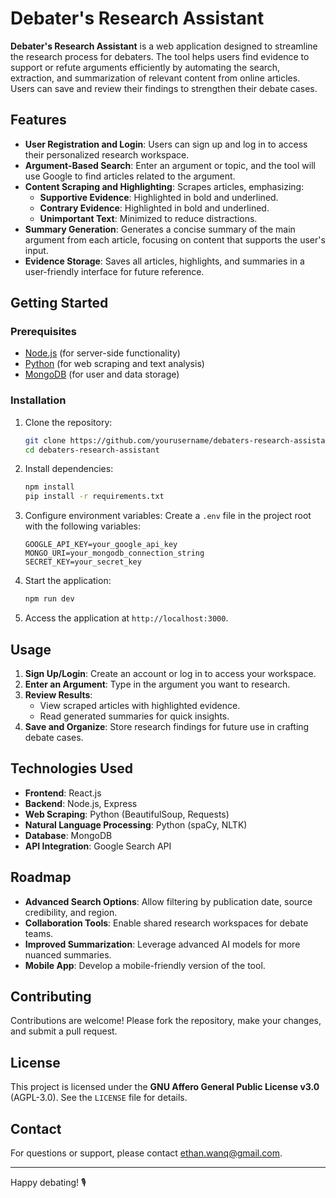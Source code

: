 # Debater's Research Assistant

**Debater's Research Assistant** is a web application designed to streamline the research process for debaters. The tool helps users find evidence to support or refute arguments efficiently by automating the search, extraction, and summarization of relevant content from online articles. Users can save and review their findings to strengthen their debate cases.

## Features

- **User Registration and Login**: Users can sign up and log in to access their personalized research workspace.
- **Argument-Based Search**: Enter an argument or topic, and the tool will use Google to find articles related to the argument.
- **Content Scraping and Highlighting**: Scrapes articles, emphasizing:
  - **Supportive Evidence**: Highlighted in bold and underlined.
  - **Contrary Evidence**: Highlighted in bold and underlined.
  - **Unimportant Text**: Minimized to reduce distractions.
- **Summary Generation**: Generates a concise summary of the main argument from each article, focusing on content that supports the user's input.
- **Evidence Storage**: Saves all articles, highlights, and summaries in a user-friendly interface for future reference.

## Getting Started

### Prerequisites
- [Node.js](https://nodejs.org/) (for server-side functionality)
- [Python](https://www.python.org/) (for web scraping and text analysis)
- [MongoDB](https://www.mongodb.com/) (for user and data storage)

### Installation

1. Clone the repository:
   ```bash
   git clone https://github.com/yourusername/debaters-research-assistant.git
   cd debaters-research-assistant
   ```

2. Install dependencies:
   ```bash
   npm install
   pip install -r requirements.txt
   ```

3. Configure environment variables:
   Create a `.env` file in the project root with the following variables:
   ```plaintext
   GOOGLE_API_KEY=your_google_api_key
   MONGO_URI=your_mongodb_connection_string
   SECRET_KEY=your_secret_key
   ```

4. Start the application:
   ```bash
   npm run dev
   ```

5. Access the application at `http://localhost:3000`.

## Usage

1. **Sign Up/Login**: Create an account or log in to access your workspace.
2. **Enter an Argument**: Type in the argument you want to research.
3. **Review Results**:
   - View scraped articles with highlighted evidence.
   - Read generated summaries for quick insights.
4. **Save and Organize**: Store research findings for future use in crafting debate cases.

## Technologies Used

- **Frontend**: React.js
- **Backend**: Node.js, Express
- **Web Scraping**: Python (BeautifulSoup, Requests)
- **Natural Language Processing**: Python (spaCy, NLTK)
- **Database**: MongoDB
- **API Integration**: Google Search API

## Roadmap

- **Advanced Search Options**: Allow filtering by publication date, source credibility, and region.
- **Collaboration Tools**: Enable shared research workspaces for debate teams.
- **Improved Summarization**: Leverage advanced AI models for more nuanced summaries.
- **Mobile App**: Develop a mobile-friendly version of the tool.

## Contributing

Contributions are welcome! Please fork the repository, make your changes, and submit a pull request.

## License

This project is licensed under the **GNU Affero General Public License v3.0** (AGPL-3.0). See the `LICENSE` file for details.

## Contact

For questions or support, please contact [ethan.wanq@gmail.com](mailto:ethan.wanq@gmail.com).

---

Happy debating! 🎙️

